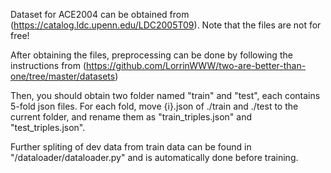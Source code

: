 Dataset for ACE2004 can be obtained from (https://catalog.ldc.upenn.edu/LDC2005T09). Note that the files are not for free!

After obtaining the files, preprocessing can be done by following the instructions from (https://github.com/LorrinWWW/two-are-better-than-one/tree/master/datasets)

Then, you should obtain two folder named "train" and "test", each contains 5-fold json files. For each fold, move {i}.json of ./train and ./test to the current folder, and rename them as "train_triples.json" and "test_triples.json".  

Further spliting of dev data from train data can be found in "/dataloader/dataloader.py" and is automatically done before training.


